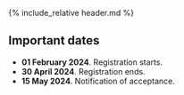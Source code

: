 {% include_relative header.md %}

## Important dates

* **01 February 2024**. Registration starts.
* **30 April 2024**. Registration ends.
* **15 May 2024**. Notification of acceptance.
